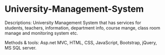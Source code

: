 # University-Management-System

Descriptions:
University Management System that has services for students, teachers, information,
department info, course mange, class room manage and monitoring system etc.

Methods & tools:
Asp.net MVC, HTML, CSS, JavaScript, Bootstrap, jQuery, MS SQL server.
